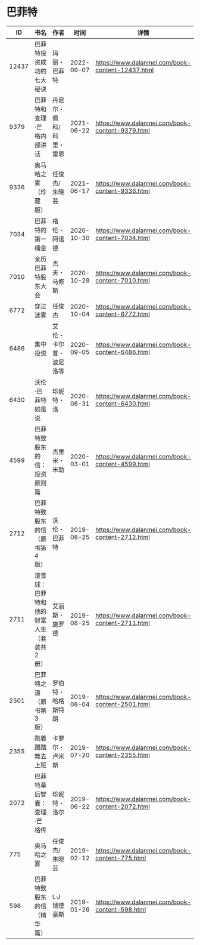 # 巴菲特

| ID | 书名 | 作者 | 时间 | 详情 | 下载页面 | EPUB下载链接 | MOBI下载链接 | AZW3下载链接 |
| --- | --- | --- | --- | --- | --- | --- | --- | --- |
| 12437 | 巴菲特投资成功的七大秘诀 | 玛丽・巴菲特 | 2022-09-07 | https://www.dalanmei.com/book-content-12437.html | https://www.dalanmei.com/download-book-12437.html | http://ct.dalanmei.com/f/31084289-771229185-5cdc16 | http://ct.dalanmei.com/f/31084289-771240837-f933ac | http://ct.dalanmei.com/f/31084289-771232861-fac8f7 |
| 9379 | 巴菲特和查理·芒格内部讲话 | 丹尼尔・佩科/科里・雷恩 | 2021-06-22 | https://www.dalanmei.com/book-content-9379.html | https://www.dalanmei.com/download-book-9379.html | http://ct.dalanmei.com/f/31084289-571727596-ec3771 | http://ct.dalanmei.com/f/31084289-572091554-12dd1c | http://ct.dalanmei.com/f/31084289-572113850-17f721 |
| 9336 | 奥马哈之雾（珍藏版） | 任俊杰/朱晓芸 | 2021-06-17 | https://www.dalanmei.com/book-content-9336.html | https://www.dalanmei.com/download-book-9336.html | http://ct.dalanmei.com/f/31084289-571727154-efb6fd | http://ct.dalanmei.com/f/31084289-572093593-6dbd6c | http://ct.dalanmei.com/f/31084289-572114391-8937ef |
| 7034 | 巴菲特的第一桶金 | 格伦・阿诺德 | 2020-10-30 | https://www.dalanmei.com/book-content-7034.html | https://www.dalanmei.com/download-book-7034.html | http://ct.dalanmei.com/f/31084289-571540538-fbec8c | http://ct.dalanmei.com/f/31084289-571808188-2abf39 | http://ct.dalanmei.com/f/31084289-572196200-70f995 |
| 7010 | 亲历巴菲特股东大会 | 杰夫・马修斯 | 2020-10-28 | https://www.dalanmei.com/book-content-7010.html | https://www.dalanmei.com/download-book-7010.html | http://ct.dalanmei.com/f/31084289-571541298-e97a0d | http://ct.dalanmei.com/f/31084289-571809298-e14b4f | http://ct.dalanmei.com/f/31084289-572196300-5ee56e |
| 6772 | 穿过迷雾 | 任俊杰 | 2020-10-04 | https://www.dalanmei.com/book-content-6772.html | https://www.dalanmei.com/download-book-6772.html | http://ct.dalanmei.com/f/31084289-571548647-4a4c56 | http://ct.dalanmei.com/f/31084289-571820091-0c325e | http://ct.dalanmei.com/f/31084289-572199320-fc3cd2 |
| 6486 | 集中投资 | 艾伦・卡尔普・波尼洛等 | 2020-09-05 | https://www.dalanmei.com/book-content-6486.html | https://www.dalanmei.com/download-book-6486.html | http://ct.dalanmei.com/f/31084289-571551752-757c94 | http://ct.dalanmei.com/f/31084289-571878133-350ca9 | http://ct.dalanmei.com/f/31084289-572202365-eb4578 |
| 6430 | 沃伦·巴菲特如是说 | 珍妮特・洛 | 2020-08-31 | https://www.dalanmei.com/book-content-6430.html | https://www.dalanmei.com/download-book-6430.html | http://ct.dalanmei.com/f/31084289-571552863-e8f2b0 | http://ct.dalanmei.com/f/31084289-571880923-764f20 | http://ct.dalanmei.com/f/31084289-572202575-a8dae7 |
| 4599 | 巴菲特致股东的信：投资原则篇 | 杰里米・米勒 | 2020-03-01 | https://www.dalanmei.com/book-content-4599.html | https://www.dalanmei.com/download-book-4599.html | http://ct.dalanmei.com/f/31084289-571563337-de42c3 | http://ct.dalanmei.com/f/31084289-571792527-5f5228 | http://ct.dalanmei.com/f/31084289-571987251-be0a60 |
| 2712 | 巴菲特致股东的信（原书第4版） | 沃伦・巴菲特 | 2019-08-25 | https://www.dalanmei.com/book-content-2712.html | https://www.dalanmei.com/download-book-2712.html | http://ct.dalanmei.com/f/31084289-571584799-b32fea | http://ct.dalanmei.com/f/31084289-571733874-403f37 | http://ct.dalanmei.com/f/31084289-571850825-153cde |
| 2711 | 滚雪球：巴菲特和他的财富人生（套装共2册） | 艾丽斯・施罗德 | 2019-08-25 | https://www.dalanmei.com/book-content-2711.html | https://www.dalanmei.com/download-book-2711.html | http://ct.dalanmei.com/f/31084289-571584792-c9a616 | http://ct.dalanmei.com/f/31084289-571733880-0939f4 | http://ct.dalanmei.com/f/31084289-571850851-9ac14f |
| 2501 | 巴菲特之道（原书第3版） | 罗伯特・哈格斯特朗 | 2019-08-04 | https://www.dalanmei.com/book-content-2501.html | https://www.dalanmei.com/download-book-2501.html | http://ct.dalanmei.com/f/31084289-571581826-1cd542 | http://ct.dalanmei.com/f/31084289-571736774-80b3dc | http://ct.dalanmei.com/f/31084289-571860739-2b34ee |
| 2355 | 跳着踢踏舞去上班 | 卡萝尔・卢米斯 | 2019-07-20 | https://www.dalanmei.com/book-content-2355.html | https://www.dalanmei.com/download-book-2355.html | http://ct.dalanmei.com/f/31084289-571588765-cdcd87 | http://ct.dalanmei.com/f/31084289-571737735-e2c08b | http://ct.dalanmei.com/f/31084289-571867805-358770 |
| 2072 | 巴菲特幕后智囊：查理·芒格传 | 珍妮特・洛尔 | 2019-06-22 | https://www.dalanmei.com/book-content-2072.html | https://www.dalanmei.com/download-book-2072.html | http://ct.dalanmei.com/f/31084289-571500773-7a6ce5 | http://ct.dalanmei.com/f/31084289-571775223-07435d | http://ct.dalanmei.com/f/31084289-571875121-89b5d4 |
| 775 | 奥马哈之雾 | 任俊杰/朱晓芸 | 2019-02-12 | https://www.dalanmei.com/book-content-775.html | https://www.dalanmei.com/download-book-775.html | http://ct.dalanmei.com/f/31084289-571452085-fda9e8 | http://ct.dalanmei.com/f/31084289-571786085-379650 | http://ct.dalanmei.com/f/31084289-571885593-3273e6 |
| 598 | 巴菲特致股东的信（精华篇） | L·J·瑞德豪斯 | 2019-01-26 | https://www.dalanmei.com/book-content-598.html | https://www.dalanmei.com/download-book-598.html | http://ct.dalanmei.com/f/31084289-571453250-76e151 | http://ct.dalanmei.com/f/31084289-571787010-3419ba | http://ct.dalanmei.com/f/31084289-571886098-e9e4a9 |

